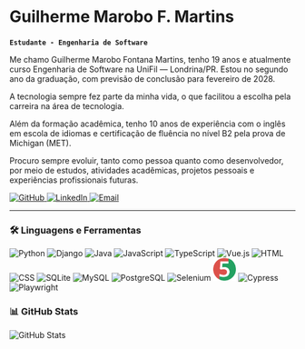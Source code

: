 # Guilherme Marobo F. Martins

**`Estudante - Engenharia de Software`**

Me chamo Guilherme Marobo Fontana Martins, tenho 19 anos e atualmente curso Engenharia de Software na UniFil — Londrina/PR. Estou no segundo ano da graduação, com previsão de conclusão para fevereiro de 2028.

A tecnologia sempre fez parte da minha vida, o que facilitou a escolha pela carreira na área de tecnologia. 

Além da formação acadêmica, tenho 10 anos de experiência com o inglês em escola de idiomas e certificação de fluência no nível B2 pela prova de Michigan (MET).

Procuro sempre evoluir, tanto como pessoa quanto como desenvolvedor, por meio de estudos, atividades acadêmicas, projetos pessoais e experiências profissionais futuras.


<p align="left">
    <a href="https://github.com/guimarobo" target="_blank">
    <img alt="GitHub" src="https://img.shields.io/badge/-GitHub-181717?style=for-the-badge&logo=github&logoColor=white">
  </a>
  <a href="https://linkedin.com/in/guimarobo" target="_blank">
    <img alt="LinkedIn" src="https://img.shields.io/badge/-LinkedIn-0A66C2?style=for-the-badge&logo=linkedin&logoColor=white">
  </a>
  <a href="mailto:guimarobo@outlook.com">
    <img alt="Email" src="https://img.shields.io/badge/-Email-0078D4?style=for-the-badge&logo=microsoft-outlook&logoColor=white">
  </a>
</p>

---

### 🛠️ Linguagens e Ferramentas

<p align="left">
  <img src="https://cdn.jsdelivr.net/gh/devicons/devicon/icons/python/python-original.svg" alt="Python" width="40" height="40"/>
  <img src="https://cdn.jsdelivr.net/gh/devicons/devicon/icons/django/django-plain.svg" alt="Django" width="40" height="40"/>
  <img src="https://cdn.jsdelivr.net/gh/devicons/devicon/icons/java/java-original.svg" alt="Java" width="40" height="40"/>
  <img src="https://cdn.jsdelivr.net/gh/devicons/devicon/icons/javascript/javascript-original.svg" alt="JavaScript" width="40" height="40"/>
  <img src="https://cdn.jsdelivr.net/gh/devicons/devicon/icons/typescript/typescript-original.svg" alt="TypeScript" width="40" height="40"/>
  <img src="https://cdn.jsdelivr.net/gh/devicons/devicon/icons/vuejs/vuejs-original.svg" alt="Vue.js" width="40" height="40"/>
  <img src="https://cdn.jsdelivr.net/gh/devicons/devicon/icons/html5/html5-original.svg" alt="HTML" width="40" height="40"/>
  <img src="https://cdn.jsdelivr.net/gh/devicons/devicon/icons/css3/css3-original.svg" alt="CSS" width="40" height="40"/>
  <img src="https://cdn.jsdelivr.net/gh/devicons/devicon/icons/sqlite/sqlite-original.svg" alt="SQLite" width="40" height="40"/>
  <img src="https://cdn.jsdelivr.net/gh/devicons/devicon/icons/mysql/mysql-original.svg" alt="MySQL" width="40" height="40"/>
  <img src="https://cdn.jsdelivr.net/gh/devicons/devicon/icons/postgresql/postgresql-original.svg" alt="PostgreSQL" width="40" height="40"/>
  <img src="https://cdn.jsdelivr.net/gh/devicons/devicon/icons/selenium/selenium-original.svg" alt="Selenium" width="40" height="40"/>
  <img src="https://raw.githubusercontent.com/devicons/devicon/master/icons/junit/junit-original.svg" alt="JUnit" width="40" height="40"/>
  <img src="https://cdn.jsdelivr.net/gh/devicons/devicon/icons/cypressio/cypressio-original.svg" alt="Cypress" width="40" height="40"/>
  <img src="https://playwright.dev/img/playwright-logo.svg" alt="Playwright" width="40" height="40"/>
</p>


### 📊 GitHub Stats

<p>

<img 
      align="left" 
      alt="GitHub Stats" 
      height="150" 
      src="https://github-readme-stats.vercel.app/api/top-langs/?username=guimarobo&theme=dracula&layout=compact&custom_title=Tecnologias&langs_count=9" 
  />

</p>
